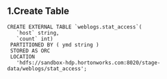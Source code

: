 1.Create Table
---------------------------------------------------------------------------------------------------------------------------
<pre><code>CREATE EXTERNAL TABLE `weblogs.stat_access`(
   `host` string,                                                                       
   `count` int)
 PARTITIONED BY ( ymd string )
 STORED AS ORC
 LOCATION                                                                               
   'hdfs://sandbox-hdp.hortonworks.com:8020/stage-data/weblogs/stat_access';  
</code></pre>
